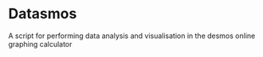 # Datasmos
A script for performing data analysis and visualisation in the desmos online graphing calculator
